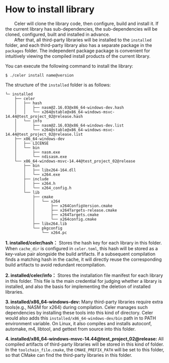 # How to install library

&emsp;&emsp;Celer will clone the library code, then configure, build and install it. If the current library has sub-dependencies, the sub-dependencies will be cloned, configured, built and installed in advance.  
&emsp;&emsp;After that, all third-party libraries will be installed to the `installed` folder, and each third-party library also has a separate package in the `packages` folder. The independent package package is convenient for intuitively viewing the compiled install products of the current library.

You can execute the following command to install the library:

```
$ ./celer install name@version
```

The structure of the `installed` folder is as follows:

```
└─ installed
    ├── celer
    │   ├── hash
    │   │   ├── nasm@2.16.03@x86_64-windows-dev.hash
    │   │   └── x264@stable@x86_64-windows-msvc-14.44@test_project_02@release.hash
    │   └── info
    │       ├── nasm@2.16.03@x86_64-windows-dev.list
    │       └── x264@stable@x86_64-windows-msvc-14.44@test_project_02@release.list
    ├── x86_64-windows-dev
    │   ├── LICENSE
    │   └── bin
    │       ├── nasm.exe
    │       └── ndisasm.exe
    └── x86_64-windows-msvc-14.44@test_project_02@release
        ├── bin
        │   ├── libx264-164.dll
        │   └── x264.exe
        ├── include
        │   ├── x264.h
        │   └── x264_config.h
        └── lib
            ├── cmake
            │   └── x264
            │       ├── x264ConfigVersion.cmake
            │       ├── x264Targets-release.cmake
            │       ├── x264Targets.cmake
            │       └── x264config.cmake
            ├── libx264.lib
            └── pkgconfig
                └── x264.pc
```

**1. installed/celer/hash：** Stores the hash key for each library in this folder. When `cache_dir` is configured in `celer.toml`, this hash will be stored as a key-value pair alongside the build artifacts. If a subsequent compilation finds a matching hash in the cache, it will directly reuse the corresponding build artifacts to avoid redundant recompilation.  

**2. installed/celer/info：** Stores the installation file manifest for each library in this folder. This file is the main credential for judging whether a library is installed, and also the basis for implementing the deletion of installed libraries.  

**3. installed/x86_64-windows-dev:** Many third-party libraries require extra tools(e.g., NASM for x264) during compilation. Celer manages such dependencies by installing these tools into this kind of directory. Celer would also adds this `installed/x86_64-windows-dev/bin` path in to PATH environment variable. On Linux, it also compiles and installs autoconf, automake, m4, libtool, and gettext from source into this folder. 

**4. installed/x86_64-windows-msvc-14.44@test_project_02@release:** All compiled artifacts of third-party libraries will be stored in this kind of folder. In the `toolchain_file.cmake`, the `CMAKE_PREFIX_PATH` will be set to this folder, so that CMake can find the third-party libraries in this folder.
